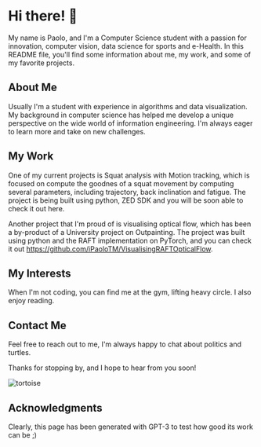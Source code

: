 # Hi there! 👋
My name is Paolo, and I'm a Computer Science student with a passion for innovation, computer vision, data science for sports and e-Health. In this README file, you'll find some information about me, my work, and some of my favorite projects.

## About Me
Usually I'm a student with experience in algorithms and data visualization. My background in computer science has helped me develop a unique perspective on the wide world of information engineering. I'm always eager to learn more and take on new challenges.

## My Work
One of my current projects is Squat analysis with Motion tracking, which is focused on compute the goodnes of a squat movement by computing several parameters, including trajectory, back inclination and fatigue. The project is being built using python, ZED SDK and you will be soon able to check it out here.

Another project that I'm proud of is visualising optical flow, which has been a by-product of a University project on Outpainting. The project was built using python and the RAFT implementation on PyTorch, and you can check it out https://github.com/iPaoloTM/VisualisingRAFTOpticalFlow.

## My Interests
When I'm not coding, you can find me at the gym, lifting heavy circle. I also enjoy reading.

## Contact Me
Feel free to reach out to me, I'm always happy to chat about politics and turtles.

Thanks for stopping by, and I hope to hear from you soon!

![tortoise](https://user-images.githubusercontent.com/43711362/230739710-270b1d96-872f-4da0-a580-605435c6d17d.gif)

## Acknowledgments

Clearly, this page has been generated with GPT-3 to test how good its work can be ;)

<!---
iPaoloTM/iPaoloTM is a ✨ special ✨ repository because its `README.md` (this file) appears on your GitHub profile.
You can click the Preview link to take a look at your changes.
--->
